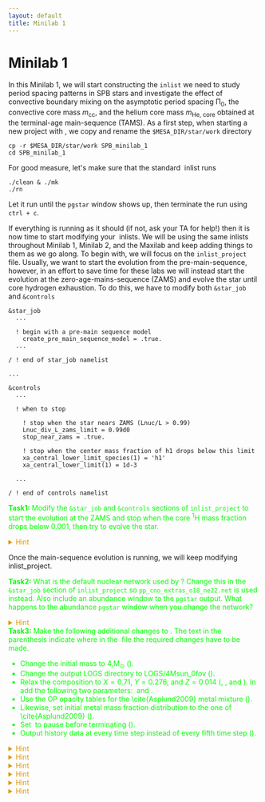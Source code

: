 ```yaml
---
layout: default
title: Minilab 1
---
```

# Minilab 1

In this Minilab 1, we will start constructing the `inlist` we need to study period spacing patterns in SPB stars and investigate the effect of convective boundary mixing on the asymptotic period spacing &Pi;<sub>0</sub>, the convective core mass <i>m</i><sub>cc</sub>, and the helium core mass <i>m</i><sub>He, core</sub> obtained at the terminal-age main-sequence (TAMS). As a first step, when starting a new project with <math>MESA</math>, we copy and rename the `$MESA_DIR/star/work` directory


```
cp -r $MESA_DIR/star/work SPB_minilab_1
cd SPB_minilab_1
```

For good measure, let's make sure that the standard <math>MESA</math> inlist runs
```
./clean & ./mk
./rn
```

Let it run until the `pgstar` window shows up, then terminate the run using `ctrl + c`. 

If everything is running as it should (if not, ask your TA for help!) then it is now time to start modifying your <math>MESA</math> inlists. We will be using the same inlists throughout Minilab 1, Minilab 2, and the Maxilab and keep adding things to them as we go along. To begin with, we will focus on the `inlist_project` file. Usually, we want to start the evolution from the pre-main-sequence, however, in an effort to save time for these labs we will instead start the evolution at the zero-age-mains-sequence (ZAMS) and evolve the star until core hydrogen exhaustion. To do this, we have to modify both `&star_job` and `&controls`

```
&star_job
  ...

  ! begin with a pre-main sequence model
    create_pre_main_sequence_model = .true.
  ...

/ ! end of star_job namelist

...

&controls
  ...

  ! when to stop

    ! stop when the star nears ZAMS (Lnuc/L > 0.99)
    Lnuc_div_L_zams_limit = 0.99d0
    stop_near_zams = .true.

    ! stop when the center mass fraction of h1 drops below this limit
    xa_central_lower_limit_species(1) = 'h1'
    xa_central_lower_limit(1) = 1d-3

  ...

/ ! end of controls namelist
```


<p style="color: rgb(0, 255, 0)">
<b>Task1:</b> Modify the <code>&star_job</code> and <code>&controls</code> sections of <code>inlist_project</code> to start the evolution at the ZAMS and stop when the core <sup>1</sup>H mass fraction drops below 0.001, then try to evolve the star.
</p>

<span style="color: rgb(225, 150, 0)">
<details>
<summary> Hint </summary>
The parameters that need to be changed are <code>create_pre_main_sequence_model</code> and <code>stop_near_zams</code>.
</details>
</span>

Once the main-sequence evolution is running, we will keep modifying inlist_project.

<p style="color: rgb(0, 255, 0)">
<b>Task2:</b> What is the default nuclear network used by <math>MESA</math>? Change this in the <code>&star_job</code> section of <code>inlist_project</code> so <code>pp_cno_extras_o18_ne22.net</code> is used instead. Also include an abundance window to the <code>pgstar</code> output. What happens to the abundance <code>pgstar</code> window when you change the network?
</p>

<span style="color: rgb(225, 150, 0)">
<details>
<summary> Hint </summary>
The parameters that need to be added in <code>inlist_project</code> are <code>change_net</code> and <code>new_net_name</code>. To plot the abundance window, add <code>Abundance_win_flag = .true.</code> to <code>inlist_pgstar</code>.
</details>
</span>

<span style="color: rgb(0, 255, 0)">
<b>Task3:</b> Make the following additional changes to <math>inlist_project</math>. The text in the parenthesis indicate where in the <math>inlist_project</math> file the required changes have to be made.

- Change the initial mass to 4\,M$_\odot$ (<math>&controls</math>).
- Change the output LOGS directory to LOGS/4Msun\_0fov (<math>&controls</math>).
- Relax the composition to $X=0.71$, $Y=0.276$, and $Z=0.014$ (<math>&star_job</math>, <math>&kap</math>, and <math>&controls</math>). In <math>&controls</math> add the following two parameters: <math>relax\_dY = 0.001</math> and <math>relax\_dlnZ = 1d-2</math>. 
- Use the OP opacity tables for the \cite{Asplund2009} metal mixture (<math>&kap</math>).
- Likewise, set initial metal mass fraction distribution to the one of \cite{Asplund2009} (<math>&star_job</math>). 
- Set <math>pgstar</math> to pause before terminating (<math>&star_job</math>).
- Output history data at every time step instead of every fifth time step (<math>&controls</math>).

</span>
<span style="color: rgb(225, 150, 0)">

<details>
<summary> Hint </summary>
The parameters that need to be added in <math>&star_job</math> are: <math>&relax_Y</math>, <math>&new_Y</math>, <math>&relax_Z</math>, <math>&new_Z</math>, <math>initial_zfracs</math>, and </math>pause_before_terminate</math>.
</details>
<details>
<summary> Hint </summary>
The parameters that need to be added in <math>&controls</math> are: <math>log_directory</math>, <math>&relax_dY = 0.001</math>, <math>&relax_dlnZ = 1d-2</math>, and <math>history_interval</math>.
</details>
<details>
<summary> Hint </summary>
The parameters that need to be changed in <math>&controls</math> are: \texttt{initial\_mass} and \texttt{initial\_z}. The latter one has to be commented out, or \texttt{MESA} will start complaining.
vscode find and replace
</details>
<details>
<summary> Hint </summary>
In \texttt{\&kap} the parameter \texttt{kap\_file\_prefix} has to be added while \texttt{Zbase} has to be changed to match the new metal mass fraction.}\\
</details>
<details>
<summary> Hint </summary>
Concerning figuring out how to set the \texttt{kap\_file\_prefix} parameter, you might notice if you look up this parameter on the \texttt{MESA} documentation website that the following options are listed: \texttt{gn93}, \texttt{gs98}, \texttt{a09}, \texttt{OP\_gs98}, and \texttt{OP\_a09\_nans\_removed\_by\_hand}. However, no explanation is given as to what these parameters actually stand for. From the naming of the parameters you might be able to guess which one you have to use, but if you want to be sure then one way to do this is to go to your \texttt{\$MESA\_DIR/data/kap\_data/} directory and look at the files there. In the file names, everything before \texttt{\_z\#.\#\_x\#.\#.data} corresponds to the input options for the \texttt{kap\_file\_prefix} parameter. If you choose one of the files there and open it, then the first line of the file will give you the explanation and reference to the table.
</details>
<details>
<summary> Hint </summary>
Concerning figuring out how to set the \texttt{initial\_zfracs} parameter, the \texttt{MESA} documentation website will let you know that the eight possible options are defined in the \texttt{\$MESA\_DIR/chem/public/chem\_def.f90} file. If you look from line number 299 and beyond, then you should be able to compare the references to the different metal mixtures.
</details>

</span>